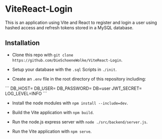 # ViteReact-Login

This is an application using Vite and React to register and login a user using hashed access and refresh tokens stored in a MySQL database.


## Installation

- Clone this repo with `git clone https://github.com/DieSchoeneWolke/ViteReact-Login`.

- Setup your database with the `.sql` Scripts in `./init`.

- Create an `.env` file in the root directory of this repository including:

´´´
DB_HOST=
DB_USER=
DB_PASSWORD=
DB=user
JWT_SECRET=
LOG_LEVEL=INFO
´´´

- Install the node modules with `npm install --include=dev`.

- Build the Vite application with `npm build`.

- Run the node.js express server with `node ./src/backend/server.js`.

- Run the Vite application with `npm serve`.